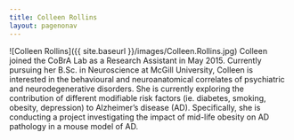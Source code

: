 ```yaml
---
title: Colleen Rollins
layout: pagenonav
---
```

![Colleen Rollins]({{ site.baseurl }}/images/Colleen.Rollins.jpg)
Colleen joined the CoBrA Lab as a Research Assistant in May 2015. Currently pursuing her B.Sc. in Neuroscience at McGill University, Colleen is interested in the behavioural and neuroanatomical correlates of psychiatric and neurodegenerative disorders. She is currently exploring the contribution of different modifiable risk factors (ie. diabetes, smoking, obesity, depression) to Alzheimer’s disease (AD). Specifically, she is conducting a project investigating the impact of mid-life obesity on AD pathology in a mouse model of AD. 
